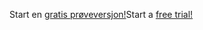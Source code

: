 <span data-ttu-id="d6884-101">Start en [gratis prøveversjon!](https://go.microsoft.com/fwlink/?linkid=847861)</span><span class="sxs-lookup"><span data-stu-id="d6884-101">Start a [free trial!](https://go.microsoft.com/fwlink/?linkid=847861)</span></span>

